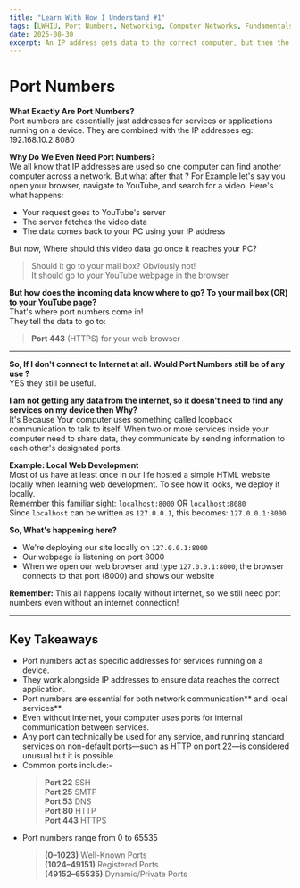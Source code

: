 ```yaml
---
title: "Learn With How I Understand #1"
tags: [LWHIU, Port Numbers, Networking, Computer Networks, Fundamentals]
date: 2025-08-30
excerpt: An IP address gets data to the correct computer, but then the port number tells the data which specific application/service to go in. For example it ensures a video stream from YouTube is handled by your web browser on a port like 443, instead of getting incorrectly sent to your email client. This simple but vital system allows dozens of programs to share a single network connection without ever mixing up their messages. And even if we don't use internet, we still need Port numbers!  
---
```

# Port Numbers 

**What Exactly Are Port Numbers?**  
Port numbers are essentially just addresses for services or applications running on a device. They are combined with the IP addresses eg: 192.168.10.2:8080

**Why Do We Even Need Port Numbers?**  
We all know that IP addresses are used so one computer can find another computer across a network. But what after that ?
For Example let's say you open your browser, navigate to YouTube, and search for a video. Here's what happens:  

- Your request goes to YouTube's server
- The server fetches the video data
- The data comes back to your PC using your IP address

But now, Where should this video data go once it reaches your PC?

> Should it go to your mail box? Obviously not!  
It should go to your YouTube webpage in the browser

**But how does the incoming data know where to go? To your mail box (OR) to your YouTube page?**  
That's where port numbers come in!  
They tell the data to go to:
> **Port 443** (HTTPS) for your web browser  
  
---
  
**So, If I don't connect to Internet at all. Would Port Numbers still be of any use ?**  
YES they still be useful.  
  
**I am not getting any data from the internet, so it doesn't need to find any services on my device then Why?**  
It's Because Your computer uses something called loopback communication to talk to itself. When two or more services inside your computer need to share data, they communicate by sending information to each other's designated ports.

**Example: Local Web Development**  
Most of us have at least once in our life hosted a simple HTML website locally when learning web development. To see how it looks, we deploy it locally.  
Remember this familiar sight: `localhost:8000` OR `localhost:8080`  
Since `localhost` can be written as `127.0.0.1`, this becomes: `127.0.0.1:8000`  

**So, What's happening here?**
- We're deploying our site locally on `127.0.0.1:8000`
- Our webpage is listening on port 8000
- When we open our web browser and type `127.0.0.1:8000`, the browser connects to that port (8000) and shows our website

**Remember:** This all happens locally without internet, so we still need port numbers even without an internet connection!  
  
---
  
## Key Takeaways

- Port numbers act as specific addresses for services running on a device.
- They work alongside IP addresses to ensure data reaches the correct application.
- Port numbers are essential for both network communication** and local services**
- Even without internet, your computer uses ports for internal communication between services.
- Any port can technically be used for any service, and running standard services on non-default ports—such as HTTP on port 22—is considered unusual but it is possible.
- Common ports include:-  
  > **Port 22** SSH  
  **Port 25** SMTP  
  **Port 53** DNS  
  **Port 80** HTTP  
  **Port 443** HTTPS  
- Port numbers range from 0 to 65535  
  > **(0–1023)** Well-Known Ports  
  **(1024–49151)** Registered Ports  
  **(49152–65535)** Dynamic/Private Ports  

